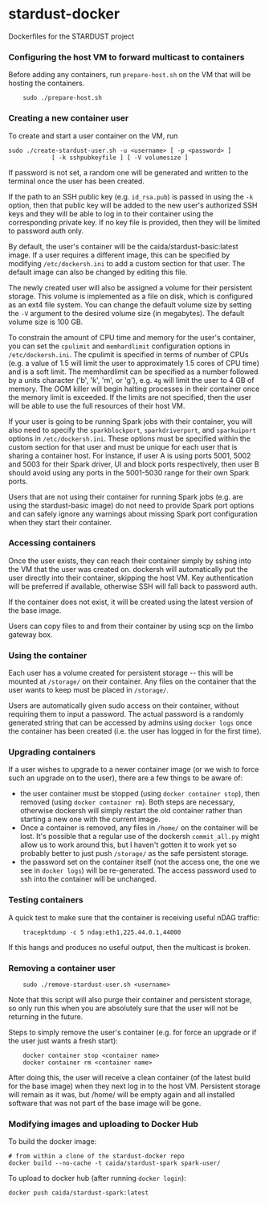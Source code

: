 # stardust-docker
Dockerfiles for the STARDUST project

### Configuring the host VM to forward multicast to containers

Before adding any containers, run `prepare-host.sh` on the VM that will be
hosting the containers.

        sudo ./prepare-host.sh

### Creating a new container user

To create and start a user container on the VM, run

	sudo ./create-stardust-user.sh -u <username> [ -p <password> ]
                [ -k sshpubkeyfile ] [ -V volumesize ]

If password is not set, a random one will be generated and written to
the terminal once the user has been created.

If the path to an SSH public key (e.g. `id_rsa.pub`) is passed in using the
`-k` option, then that public key will be added to the new user's authorized
SSH keys and they will be able to log in to their container using the
corresponding private key. If no key file is provided, then they will be
limited to password auth only.

By default, the user's container will be the caida/stardust-basic:latest
image. If a user requires a different image, this can be specified by
modifying `/etc/dockersh.ini` to add a custom section for that user. The
default image can also be changed by editing this file.

The newly created user will also be assigned a volume for their
persistent storage. This volume is implemented as a file on disk, which is
configured as an ext4 file system. You can change the default volume size
by setting the `-V` argument to the desired volume size (in megabytes).
The default volume size is 100 GB.

To constrain the amount of CPU time and memory for the user's container,
you can set the `cpulimit` and `memhardlimit` configuration options in
`/etc/dockersh.ini`. The cpulimit is specified in terms of number of CPUs
(e.g. a value of 1.5 will limit the user to approximately 1.5 cores of CPU
time) and is a soft limit. The memhardlimit can be specified as a
number followed by a units character ('b', 'k', 'm', or 'g'), e.g. `4g` will
limit the user to 4 GB of memory. The OOM killer will begin halting processes
in their container once the memory limit is exceeded. If the limits are not
specified, then the user will be able to use the full resources of their host
VM.

If your user is going to be running Spark jobs with their container, you
will also need to specify the `sparkblockport`, `sparkdriverport`, and
`sparkuiport` options in `/etc/dockersh.ini`. These options must be specified
within the custom section for that user and must be unique for each user that
is sharing a container host. For instance, if user A is using ports 5001, 5002
and 5003 for their Spark driver, UI and block ports respectively, then user B
should avoid using any ports in the 5001-5030 range for their own Spark ports.

Users that are not using their container for running Spark jobs (e.g. are
using the stardust-basic image) do not need to provide Spark port options and
can safely ignore any warnings about missing Spark port configuration when they
start their container.

### Accessing containers

Once the user exists, they can reach their container simply by sshing into
the VM that the user was created on. dockersh will automatically put the user
directly into their container, skipping the host VM. Key authentication will
be preferred if available, otherwise SSH will fall back to password auth.

If the container does not exist, it will be created using the latest version
of the base image.

Users can copy files to and from their container by using scp on the limbo
gateway box.

### Using the container
Each user has a volume created for persistent storage -- this will be mounted
at `/storage/` on their container. Any files on the container that the user
wants to keep must be placed in `/storage/`.

Users are automatically given sudo access on their container, without requiring
them to input a password. The actual password is a randomly generated string
that can be accessed by admins using `docker logs` once the container has been
created (i.e. the user has logged in for the first time).

### Upgrading containers

If a user wishes to upgrade to a newer container image (or we wish to force
such an upgrade on to the user), there are a few things to be aware of:

  * the user container must be stopped (using `docker container stop`),
    then removed (using `docker container rm`). Both steps are necessary,
    otherwise dockersh will simply restart the old container rather than
    starting a new one with the current image.
  * Once a container is removed, any files in `/home/` on the container
    will be lost. It's possible that a regular use of the dockersh
    `commit_all.py` might allow us to work around this, but I haven't
    gotten it to work yet so probably better to just push `/storage/` as
    the safe persistent storage.
  * the password set on the container itself (not the access one, the one
    we see in `docker logs`) will be re-generated. The access password used
    to ssh into the container will be unchanged.


### Testing containers

A quick test to make sure that the container is receiving useful nDAG traffic:

        tracepktdump -c 5 ndag:eth1,225.44.0.1,44000

If this hangs and produces no useful output, then the multicast is broken.


### Removing a container user

        sudo ./remove-stardust-user.sh <username>

Note that this script will also purge their container and persistent storage,
so only run this when you are absolutely sure that the user will not be
returning in the future.

Steps to simply remove the user's container (e.g. for force an upgrade or
if the user just wants a fresh start):

        docker container stop <container name>
        docker container rm <container name>

After doing this, the user will receive a clean container (of the latest
build for the base image) when they next log in to the host VM. Persistent
storage will remain as it was, but /home/ will be empty again and all installed
software that was not part of the base image will be gone.

### Modifying images and uploading to Docker Hub

To build the docker image:
```
# from within a clone of the stardust-docker repo
docker build --no-cache -t caida/stardust-spark spark-user/
```

To upload to docker hub (after running `docker login`):
```
docker push caida/stardust-spark:latest
```
